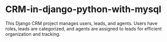 # CRM-in-django-python-with-mysql
This Django CRM project manages users, leads, and agents. Users have roles, leads are categorized, and agents are assigned to leads for efficient organization and tracking.
